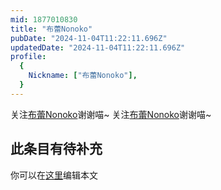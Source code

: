 ```yaml
---
mid: 1877010830
title: "布蕾Nonoko"
pubDate: "2024-11-04T11:22:11.696Z"
updatedDate: "2024-11-04T11:22:11.696Z"
profile:
  {
    Nickname: ["布蕾Nonoko"],
  }
---
```


关注[布蕾Nonoko](https://space.bilibili.com/1877010830)谢谢喵~ 关注[布蕾Nonoko](https://space.bilibili.com/1877010830)谢谢喵~

## 此条目有待补充
你可以在[这里](https://github.com/Yuhanawa/VTuber.ICU/edit/master/src/content/v/布蕾Nonoko/index.md)编辑本文
